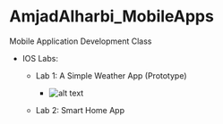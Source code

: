 # AmjadAlharbi_MobileApps
Mobile Application Development Class

- IOS Labs:
	- Lab 1: A Simple Weather App (Prototype)
		- ![alt text](https://drive.google.com/file/d/0B34kk-eNZGjKbTdUbnpSRlB5Q2c/view?usp=sharing)
		
	- Lab 2: Smart Home App  

 
